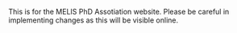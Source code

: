 This is for the MELIS PhD Assotiation website. Please be careful in implementing changes as this will be visible online.
